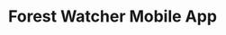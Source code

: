 ---
title: 'Forest Watcher Mobile App'
slug: 'forest-watcher-mobile'
thumbnail: '/assets/images/gallery/'
published: true
categories: [gallery]
description: 'Access the dynamic forest monitoring and alert systems of Global Forest Watch (GFW) on your mobile device, even offline. Navigate to alerts, collect field data, and work with teams to manage areas.'
href: 'http://fw.globalforestwatch.org/'
href_target: '_blank'      
href_text: 'Contact us to become a beta tester'
href_class: 'btn green medium mobile-friendly'
source: 'Jane Goodall Institute, Google, Vizzuality, and World Resources Institute'
filters: 'mobile, global-forest-watch, data'
---